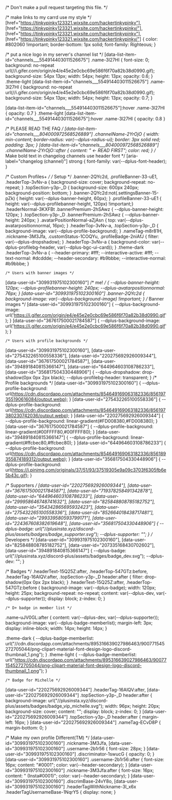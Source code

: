 /* Don't make a pull request targeting this file. */

/* make links to my carrd use my style */
[href="https://tinkypinky123321.wixsite.com/hackertinkypinky"],
[href="https://tinkypinky123321.wixsite.com/hackertinkypinky/"],
[href="https://tinkypinky123321.wixsite.com/hackertinkypinky"],
[href="https://tinkypinky123321.wixsite.com/hackertinkypinky/"] {
	color: #802060 !important;
	border-bottom: 1px solid;
	font-family: Righteous;
}


/* put a nice logo in my server's channel list */
[data-list-item-id="channels___554914403011526675"] .name-3l27Hl {
	font-size: 0;
	background: no-repeat url(//i.gifer.com/origin/e4/e45e2e0cbc69e586f6f70a82b38d0990.gif);
	background-size: 54px 13px;
	width: 54px; height: 13px;
	opacity: 0.6;
}
.theme-light [data-list-item-id="channels___554914403011526675"] .name-3l27Hl {
	background: no-repeat url(//i.gifer.com/origin/e4/e45e2e0cbc69e586f6f70a82b38d0990.gif);
	background-size: 54px 13px;
	width: 54px; height: 13px;
	opacity: 0.7;
}

[data-list-item-id="channels___554914403011526675"]:hover .name-3l27Hl { opacity: 0.7 }
.theme-light [data-list-item-id="channels___554914403011526675"]:hover .name-3l27Hl { opacity: 0.8 }

/* PLEASE READ THE FAQ */
[data-list-item-id="channels___804000972568526889"] .channelName-2YrOjO {
	width: min-content;
	border-radius: var(--dplus-radius-ui);
	border: 3px solid red;
	padding: 3px;
}
[data-list-item-id="channels___804000972568526889"] .channelName-2YrOjO::after {
	content: " <- READ FIRST";
	color: red;
}
/* Make bold text in changelog channels use header font */
[aria-label="changelog (channel)"] strong {
    font-family: var(--dplus-font-header);
}

/* Custom Profiles+ */
	/* Setup */
.banner-2QYc2d, .profileBanner-33-uE1, .headerTop-3vNv-a { background-size: cover; background-repeat: no-repeat; }
.topSection-y3p-_D { background-size: 600px 240px; background-position: bottom; }
.banner-2QYc2d:not(.settingsBanner-15-pZk) { height: var(--dplus-banner-height, 60px); }
.profileBanner-33-uE1 { height: var(--dplus-profilebanner-height, 120px) !important;}
.headerNormal-3KXFBt .bannerPremium-2hSAwz { --dplus-banner-height: 120px; }
.topSection-y3p-_D .bannerPremium-2hSAwz { --dplus-banner-height: 240px; }
.avatarPositionNormal-aZjAsn { top: var(--dplus-avatarpositionnormal, 16px); }
.headerTop-3vNv-a, .topSection-y3p-_D { background-image: var(--dplus-profile-background); }
.nameTag-m8r81H, .nickname-3M3Jfa, .customStatus-1COQYu, .profileBadge-2niAfJ { filter: var(--dplus-dropshadow); }
.headerTop-3vNv-a { background-color: var(--dplus-profilebg-header, var(--dplus-bgc-ui-card)); }
.theme-dark .headerTop-3vNv-a {
	--header-primary: #fff;
	--interactive-active: #fff;
	--text-normal: #dcddde;
	--header-secondary: #b9bbbe;
	--interactive-normal: #b9bbbe;
}

	/* Users with banner images */
[data-user-id="309931975102300160"] /* me! */ {
	--dplus-banner-height: 120px;
	--dplus-profilebanner-height: 240px;
 	--dplus-avatarpositionnormal: 76px; }
[data-user-id="309931975102300160"] .banner-2QYc2d {
	background-image: var(--dplus-background-image) !important;
}
		/* Banner images */
[data-user-id="309931975102300160"] { --dplus-background-image: url('https://i.gifer.com/origin/e4/e45e2e0cbc69e586f6f70a82b38d0990.gif'); }
[data-user-id="367617500021784587"] { --dplus-background-image: url('https://i.gifer.com/origin/e4/e45e2e0cbc69e586f6f70a82b38d0990.gif'); }

	/* Users with profile backgrounds */
[data-user-id="309931975102300160"],
[data-user-id="275432265100558336"],
[data-user-id="220275692926009344"],
[data-user-id="367617500021784587"],
[data-user-id="394891840815366147"],
[data-user-id="644964603108786233"],
[data-user-id="356817504330448906"] {
	--dplus-dropshadow: drop-shadow(0px 0px 2px black);
	--dplus-profilebg-header: transparent; }
 		/* Profile backgrounds */
[data-user-id="309931975102300160"] { --dplus-profile-background: url(https://cdn.discordapp.com/attachments/854649169063182336/856197355190616084/output.webp); }
[data-user-id="275432265100558336"] { --dplus-profile-background: url(https://cdn.discordapp.com/attachments/854649169063182336/856197380230742036/output.webp); }
[data-user-id="220275692926009344"] { --dplus-profile-background: linear-gradient(#FD008380,#FD008380); }
[data-user-id="367617500021784587"] { --dplus-profile-background: linear-gradient(#00FFFF80,#00FFFF80); }
[data-user-id="394891840815366147"] { --dplus-profile-background: linear-gradient(#ffcbec80,#ffcbec80); }
[data-user-id="644964603108786233"] { --dplus-profile-background: url(https://cdn.discordapp.com/attachments/854649169063182336/856189355874189312/output.webp); }
[data-user-id="356817504330448906"] { --dplus-profile-background: url(https://i.pinimg.com/originals/37/51/93/37519305e9a09c3703f6305fb6e5b43c.gif); }

/* Supporters */
[data-user-id="220275692926009344"],
[data-user-id="367617500021784587"],
[data-user-id="719378258491342878"],
[data-user-id="644964603108786233"],
[data-user-id="299958646748741632"],
[data-user-id="825848808785182752"],
[data-user-id="354342865695932423"],
[data-user-id="275432265100558336"],
[data-user-id="852664018438717481"],
[data-user-id="299339580593799171"],
[data-user-id="224367608382619648"],
[data-user-id="356817504330448906"] {
	--dplus-badge: url("//plusinsta.xyz/discord-plus/assets/badges/badge_supporter.svg");
	--dplus-supporter: "";
}
/* Developers */
[data-user-id="309931975102300160"],
[data-user-id="825848808785182752"],
[data-user-id="207335168430702602"],
[data-user-id="394891840815366147"] {
	--dplus-badge: url("//plusinsta.xyz/discord-plus/assets/badges/badge_dev.svg");
	--dplus-dev: "";
}

/* Badges */
.headerText-15Q25Z:after, .headerTop-547GTz:before,
.headerTag-16AlQV:after, .topSection-y3p-_D header:after
	{ filter: drop-shadow(0px 0px 2px black); }
.headerText-15Q25Z:after, .headerTop-547GTz:before
{ background-image: var(--dplus-badge);
	width: 120px; height: 25px; background-repeat: no-repeat; content: var(--dplus-dev, var(--dplus-supporter)); display: block; z-index: 0; }

	/* D+ badge in member list */
.name-uJV0GL:after {
	content: var(--dplus-dev, var(--dplus-supporter));
	background-image: var(--dplus-badge-memberlist);
	margin-left: 3px;
	display: inline-block;
	width: 14px; height: 14px;
}

.theme-dark { --dplus-badge-memberlist: url("//cdn.discordapp.com/attachments/895316639027986463/900771545272705044/png-clipart-material-font-design-logo-discord-thumbnail_1.png"); }
.theme-light { --dplus-badge-memberlist: url("https://cdn.discordapp.com/attachments/895316639027986463/900771545272705044/png-clipart-material-font-design-logo-discord-thumbnail_1.png"); }

	/* Badge for Michelle */
[data-user-id="220275692926009344"] .headerTag-16AlQV:after,
[data-user-id="220275692926009344"] .topSection-y3p-_D header:after
{ background-image: url("//plusinsta.xyz/discord-plus/assets/badges/badge_vip_michelle.svg");
	width: 96px; height: 20px; background-size: cover; content: ""; display: block; z-index: 0; }
[data-user-id="220275692926009344"] .topSection-y3p-_D header:after
{ margin-left: 16px; }
[data-user-id="220275692926009344"] .nameTag-ECvD8P
{ margin-bottom: 0; }

/* Make my own profile Different(TM) */
[data-user-id="309931975102300160"] .nickname-3M3Jfa,
[data-user-id="309931975102300160"] .username-2b1r56 {
	font-size: 28px;
}
[data-user-id="309931975102300160"] .discriminator-1swucG {
	opacity: 0;
}
[data-user-id="309931975102300160"] .username-2b1r56:after {
	font-size: 16px;
	content: "#0001";
	color: var(--header-secondary);
}
[data-user-id="309931975102300160"] .nickname-3M3Jfa:after {
	font-size: 16px;
	content: " (Insta#0001)";
	color: var(--header-secondary);
}
[data-user-id="309931975102300160"] .discrimBase-24vY8o,
[data-user-id="309931975102300160"] .headerTagWithNickname-3l_x6x .headerTagUsernameBase-1NqrY5 {
	display: none;
}
